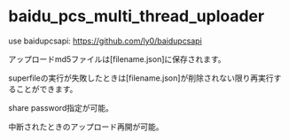 # baidu_pcs_multi_thread_uploader

use baidupcsapi: https://github.com/ly0/baidupcsapi


アップロードmd5ファイルは[filename.json]に保存されます。

superfileの実行が失敗したときは[filename.json]が削除されない限り再実行することができます。


share password指定が可能。

中断されたときのアップロード再開が可能。
